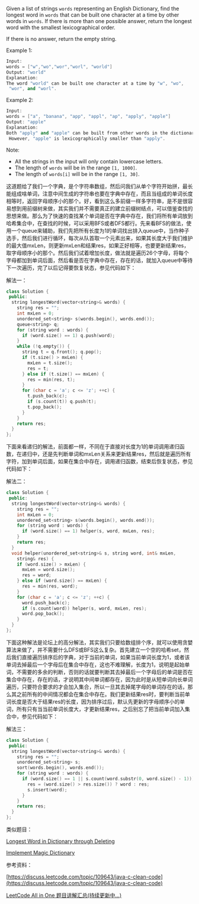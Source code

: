 Given a list of strings `words` representing an English Dictionary, find the longest word in `words` that can be built one character at a time by other words in `words`. If there is more than one possible answer, return the longest word with the smallest lexicographical order.

If there is no answer, return the empty string.

Example 1:

```cpp
Input: 
words = ["w","wo","wor","worl", "world"]
Output: "world"
Explanation: 
The word "world" can be built one character at a time by "w", "wo",
 "wor", and "worl".
```

Example 2:

```cpp
Input: 
words = ["a", "banana", "app", "appl", "ap", "apply", "apple"]
Output: "apple"
Explanation: 
Both "apply" and "apple" can be built from other words in the dictionary.
 However, "apple" is lexicographically smaller than "apply".
```

Note:

- All the strings in the input will only contain lowercase letters.
- The length of `words` will be in the range `[1, 1000]`.
- The length of `words[i]` will be in the range `[1, 30]`.

这道题给了我们一个字典，是个字符串数组，然后问我们从单个字符开始拼，最长能组成啥单词，注意中间生成的字符串也要在字典中存在，而且当组成的单词长度相等时，返回字母顺序小的那个。好，看到这么多前缀一样多字符串，是不是很容易想到用前缀树来做，其实我们并不需要真正的建立前缀树结点，可以借鉴查找的思想来做。那么为了快速的查找某个单词是否在字典中存在，我们将所有单词放到哈希集合中，在查找的时候，可以采用BFS或者DFS都行。先来看BFS的做法，使用一个queue来辅助，我们先把所有长度为1的单词找出排入queue中，当作种子选手，然后我们进行循环，每次从队首取一个元素出来，如果其长度大于我们维护的最大值mxLen，则更新mxLen和结果res，如果正好相等，也要更新结果res，取字母顺序小的那个。然后我们试着增加长度，做法就是遍历26个字母，将每个字母都加到单词后面，然后看是否在字典中存在，存在的话，就加入queue中等待下一次遍历，完了以后记得要恢复状态，参见代码如下：

解法一：

```cpp
class Solution {
 public:
  string longestWord(vector<string>& words) {
    string res = "";
    int mxLen = 0;
    unordered_set<string> s(words.begin(), words.end());
    queue<string> q;
    for (string word : words) {
      if (word.size() == 1) q.push(word);
    }
    while (!q.empty()) {
      string t = q.front(); q.pop();
      if (t.size() > mxLen) {
        mxLen = t.size();
        res = t;
      } else if (t.size() == mxLen) {
        res = min(res, t);
      }
      for (char c = 'a'; c <= 'z'; ++c) {
        t.push_back(c);
        if (s.count(t)) q.push(t);
        t.pop_back();
      }
    }
    return res;
  }
};
```

下面来看递归的解法，前面都一样，不同在于直接对长度为1的单词调用递归函数，在递归中，还是先判断单词和mxLen关系来更新结果res，然后就是遍历所有字符，加到单词后面，如果在集合中存在，调用递归函数，结束后恢复状态，参见代码如下：

解法二：

```cpp
class Solution {
 public:
  string longestWord(vector<string>& words) {
    string res = "";
    int mxLen = 0;
    unordered_set<string> s(words.begin(), words.end());
    for (string word : words) {
      if (word.size() == 1) helper(s, word, mxLen, res);
    }
    return res;
  }
  void helper(unordered_set<string>& s, string word, int& mxLen,
    string& res) {
    if (word.size() > mxLen) {
      mxLen = word.size();
      res = word;
    } else if (word.size() == mxLen) {
      res = min(res, word);
    }
    for (char c = 'a'; c <= 'z'; ++c) {
      word.push_back(c);
      if (s.count(word)) helper(s, word, mxLen, res);
      word.pop_back();
    }
  }
};
```

下面这种解法是论坛上的高分解法，其实我们只要给数组排个序，就可以使用贪婪算法来做了，并不需要什么DFS或BFS这么复杂。首先建立一个空的哈希set，然后我们直接遍历排序后的字典，对于当前的单词，如果当前单词长度为1，或者该单词去掉最后一个字母后在集合中存在，这也不难理解，长度为1，说明是起始单词，不需要的多余的判断，否则的话就要判断其去掉最后一个字母后的单词是否在集合中存在，存在的话，才说明其中间单词都存在，因为此时是从短单词向长单词遍历，只要符合要求的才会加入集合，所以一旦其去掉尾字母的单词存在的话，那么其之前所有的中间情况都会在集合中存在。我们更新结果res时，要判断当前单词长度是否大于结果res的长度，因为排序过后，默认先更新的字母顺序小的单词，所有只有当当前单词长度大，才更新结果res，之后别忘了把当前单词加入集合中，参见代码如下：

解法三：

```cpp
class Solution {
 public:
  string longestWord(vector<string>& words) {
    string res = "";
    unordered_set<string> s;
    sort(words.begin(), words.end());
    for (string word : words) {
      if (word.size() == 1 || s.count(word.substr(0, word.size() - 1))) {
        res = (word.size() > res.size()) ? word : res;
        s.insert(word);
      }
    }
    return res;
  }
};
```

类似题目：

[Longest Word in Dictionary through Deleting](http://www.cnblogs.com/grandyang/p/6523344.html)

[Implement Magic Dictionary](http://www.cnblogs.com/grandyang/p/7612918.html)

参考资料：

[https://discuss.leetcode.com/topic/109643/java-c-clean-code](https://discuss.leetcode.com/topic/109643/java-c-clean-code)

[LeetCode All in One 题目讲解汇总(持续更新中...)](http://www.cnblogs.com/grandyang/p/4606334.html)